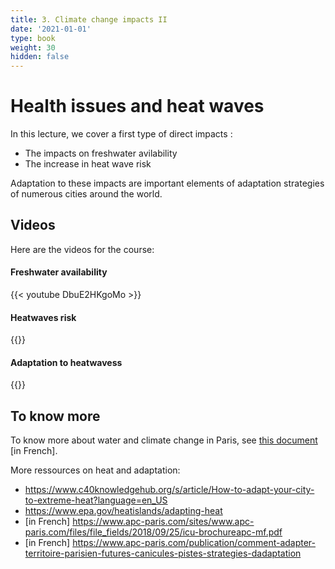 ```yaml
---
title: 3. Climate change impacts II 
date: '2021-01-01'
type: book
weight: 30
hidden: false
---
```

# Health issues and heat waves

<!--more-->
In this lecture, we cover a first type of direct impacts : 
- The impacts on freshwater avilability
- The increase in heat wave risk

Adaptation to these impacts are important elements of adaptation strategies of numerous cities around the world. 

## Videos

Here are the videos for the course:

#### Freshwater availability 
{{< youtube DbuE2HKgoMo >}}
#### Heatwaves risk
{{<youtube ipiBfS4cxy4>}}
#### Adaptation to heatwavess
{{<youtube Xovo8Lc1qPo>}}
 
## To know more

To know more about water and climate change in Paris, see [this document](https://www.apc-paris.com/actualite/changement-climatique-a-paris-quels-impacts-sur-leau) [in French].

More ressources on heat and adaptation:
- https://www.c40knowledgehub.org/s/article/How-to-adapt-your-city-to-extreme-heat?language=en_US
- https://www.epa.gov/heatislands/adapting-heat
- [in French] https://www.apc-paris.com/sites/www.apc-paris.com/files/file_fields/2018/09/25/icu-brochureapc-mf.pdf
- [in French] https://www.apc-paris.com/publication/comment-adapter-territoire-parisien-futures-canicules-pistes-strategies-dadaptation




